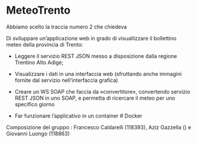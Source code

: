 # MeteoTrento
Abbiamo scelto la traccia numero 2 che chiedeva

Di sviluppare un’applicazione web in grado di visuallizzare il bollettino meteo della provincia di Trento:
- Leggere il servizio REST JSON messo a disposizione dalla regione Trentino Alto Adige;

- Visualizzare i dati in una interfaccia web (sfruttando anche immagini fornite dal servizio nell’interfaccia grafica)

- Creare un WS SOAP che faccia da «convertitore», convertendo servizio REST JSON in uno SOAP, e permetta di ricercare il meteo per uno specifico giorno

- Far funzionare l’applicativo in un container # Docker

Composizione del gruppo : Francesco Caldarelli (118393), Aziz Gazzella () e Giovanni Luongo (118863)
